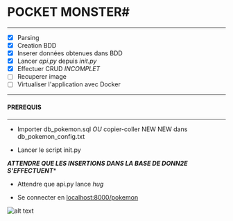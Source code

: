 
# POCKET MONSTER#

------------------------------

-[x] Parsing 
-[x] Creation BDD
-[x] Inserer données obtenues dans BDD
-[X] Lancer *api.py* depuis *init.py*
-[X] Effectuer CRUD *INCOMPLET*
-[ ] Recuperer image
-[ ] Virtualiser l'application avec Docker

-------------------------------
#### PREREQUIS
-------------------------------

* Importer db_pokemon.sql *OU* copier-coller NEW NEW dans db_pokemon_config.txt

* Lancer le script init.py

***ATTENDRE QUE LES INSERTIONS DANS LA BASE DE DONN2E S'EFFECTUENT****

* Attendre que api.py lance *hug*

* Se connecter en [localhost:8000/pokemon](localhost:8000/pokemon)
 
![alt text](https://media.giphy.com/media/y3np46VBR0Muc/giphy.gif)









